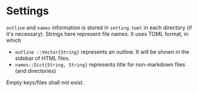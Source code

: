 # Settings
`outline` and `names` information is stored in `setting.toml` in each directory (if it's necessary). Strings here represent file names. It uses TOML format, in which
* `outline ::Vector{String}` represents an outline. It will be shown in the sidebar of HTML files.
* `names::Dict{String, String}` represents title for non-markdown files (and directories)

Empty keys/files shall not exist.
